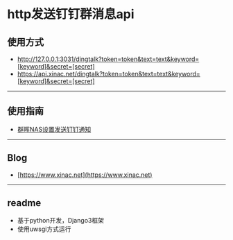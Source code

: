 # http发送钉钉群消息api


## 使用方式
- http://127.0.0.1:3031/dingtalk?token=token&text=text&keyword=[keyword]&secret=[secret]
- https://api.xinac.net/dingtalk?token=token&text=text&keyword=[keyword]&secret=[secret]

---

## 使用指南
- [群晖NAS设置发送钉钉通知](https://www.xinac.net/9210.html)

---


## Blog
- [https://www.xinac.net](https://www.xinac.net)

---

## readme
- 基于python开发，Django3框架
- 使用uwsgi方式运行

